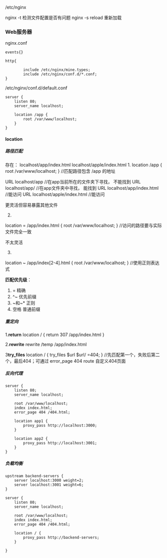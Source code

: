 /etc/nginx

nginx -t 检测文件配置是否有问题
nginx -s reload 重新加载

### Web服务器

nginx.conf
```
events{}

http{
    
        include /etc/nginx/mine.types;
        include /etc/nginx/conf.d/*.conf;
}
```
/etc/nginx/conf.d/default.conf
```
server {
    listen 80;
    server_name localhost;

    location /app {
        root /var/www/localhost;
    }
}
```
#### location


##### 路径匹配

存在：
localhost/app/index.html
localhost/apple/index.html
1.
location /app {
    root /var/www/localhost;
}  //匹配路径包含 /app 的地址

URL localhost/app //在app当前所在的文件夹下寻找，  不能找到
URL localhost/app/ //在app文件夹中寻找，  能找到
URL localhost/app/index.html  //能访问
URL localhost/apple/index.html  //能访问

更灵活但容易暴露其他文件

2.
location = /app/index.html {
    root /var/www/localhost;
}  //访问的路径要与实际文件完全一致

不太灵活

3.
location ~ /app/index[2-4].html {
    root /var/www/localhost;
}  //使用正则表达式

**匹配优先级**：
1. = 精确
2. ^~ 优先前缀
3. ~和~* 正则
4. 空格 普通前缀

##### 重定向

1.**return**
location / {
    return 307 /app/index.html
}

2.**rewrite**
rewrite /temp /app/index.html

3**try_files**
location / {
    try_files $url $url/ =404;
} //先匹配第一个，失败后第二个，最后404；可通过 error_page 404 route 自定义404页面

##### 反向代理

```
server {
    listen 80;
    server_name localhost;

    root /var/www/localhost;
    index index.html;
    error_page 404 /404.html;

    location app1 {
        proxy_pass http://localhost:3000;
    }

    location app2 {
        proxy_pass http://localhost:3001;
    }
}
```

##### 负载均衡

```
upstream backend-servers {
    server localhost:3000 weight=2;
    server localhost:3001 weight=6;
}

server {
    listen 80;
    server_name localhost;

    root /var/www/localhost;
    index index.html;
    error_page 404 /404.html;

    location / {
        proxy_pass http://backend-servers;
    }

}
```